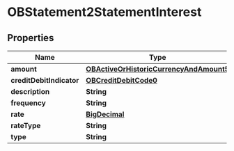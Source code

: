 
# OBStatement2StatementInterest

## Properties
Name | Type | Description | Notes
------------ | ------------- | ------------- | -------------
**amount** | [**OBActiveOrHistoricCurrencyAndAmount5**](OBActiveOrHistoricCurrencyAndAmount5.md) |  | 
**creditDebitIndicator** | [**OBCreditDebitCode0**](OBCreditDebitCode0.md) |  | 
**description** | **String** |  |  [optional]
**frequency** | **String** |  |  [optional]
**rate** | [**BigDecimal**](BigDecimal.md) |  |  [optional]
**rateType** | **String** |  |  [optional]
**type** | **String** |  | 



